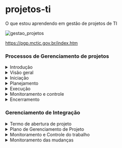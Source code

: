 # projetos-ti
O que estou aprendendo em gestão de projetos de TI

![gestao_projetos](https://github.com/WanessaCarvalho378/projetos-ti/assets/143955162/8d43e686-dd3a-4715-9fdf-a2b8a4d5347e)

https://pgp.mctic.gov.br/index.htm

### Processos de Gerenciamento de projetos
<details>
<summary> Introdução </summary>

Projeto: Possui início e fim bem definidos, sendo um esforço temporário para atingir um ou mais objetivos.
 
 Gerenciamento de projetos: Aplicação de conhecimentos e habilidades a partir de ferramentas e técnicas específicas 
 
 subdivididos em 5 grupos de processos: Iniciação, planejamento, execução, monitoramento e controle, encerramento  
 
 Profissional de gerente de projetos: elo entre estratégia e equipe, com habilidades interpessoais como: liderança, construção de equipes, coaching (no sentido de entender cada indivíduo), motivação, comunicação, tomada de decisões, influência, estabelecimento de confiança, negociação (colaboração), consciência política e cultural (cultura da empresa), gerenciamento de conflitos
 
 PMI - Project Management Institute
 PMO é uma estrutura organizacional que padroniza os processos de governança relacionados a projetos e facilita o compartilhamento de recursos, metodologias, ferramentas e técnicas.
 
 PMBOK - Project Management Body fo Knowledge / "Livro" de boas práticas consolidadas para gerenciamento de projetos
 
 CAPM - Certificação gerenciamento de projetos iniciante
 PMP -   Certificação para quem já tem experiência comprovada 
 PMI-ACP : gerente de projeto com experiência em práticas ágeis

Obs.: Se gerindo desde sempre as partes interessadas, se precisar mudar alguma coisa, você muda já no início do projeto, que é mais fácil, logo, reduzindo também os custos com as implementações das mudanças, porém, de maneira geral, a identificação das partes interessadas é um processo contínuo e que acontece durante todo o ciclo de vida do projeto. 
 
 Ciclo de vida de projetos: Série de fases pelas quais um projeto passa. Não confundir com grupos de processos de gerenciamento de projetos (iniciação, planejamento etc)
 
 Cada projeto é único, então não existe uma estrutura ideal 
 
 Elaboração progressiva: trabalha em "ondas", logo, o planejamento se dá de maneira progressiva. Trabalhos de inovação 
 
 Elaboração preditiva: faz o planejamento já todo de uma vez
 
</details>


<details>
<summary>  Visão geral </summary>

**são subdivididos em 5 grupos de processos: Iniciação, planejamento, execução, monitoramento e controle, encerramento**

Os grupos de processos servem pra te dar um maior entendimento, eles não acontecem um por um, mas sim se sobrepondo ao longo do ciclo de vida de um projeto.
Cada grupo de processo descreve uma série de atividades de gerenciamento de projetos, onde a saída de um processo pode ser utilizada como entrada em outro processo, justamente porque eles se sobrepõem ao longo do ciclo de vida 

Você pode olhar os processos de gerenciamento pela perspectiva de área de conhecimento, com área de integração, tempo, escopo, custos, qualidade, comunicações, riscos, aquisições, recursos humanos, partes interessadas
 
 *escopo = o que o projeto se propõe a entregar? 
 escopo de produto é diferente de escopo de projeto* 
 
De maneira bem geral, os processos de gerenciamento de projetos incluem: 
 - definir atividades
 - estimar partes interessadas 
 - levantamento de custos 
 etc 
 
 Tipos: 
 produção, suporte, analisar requisitos, desenvolvimento 

</details>


<details>
<summary> Iniciação </summary>

Interface entre antes do projeto e trabalho de planejamento
  
 - definir o gerente do projeto 
 - desenvolvimento de termo de abertura
 - avaliar a viabilidade do projeto
 - Entender a posição do projeto dentro da organização 
 - Identificar as partes interessadas (Já se pensa desde a iniciação, mas em termos gerais, é um processo contínuo)
 - Ver a estrutura organizacional
   
![Iniciacao](https://github.com/WanessaCarvalho378/projetos-ti/assets/143955162/d1d5b5c0-abc0-4bb4-91f9-e0406e18829b)

</details>


<details>
<summary> Planejamento </summary>

- Definir Escopo do Projeto
- Desenvolver EAP (Estrutura Analítica do Projeto)
 - Como serão coletados os requisitos 
- Planejar Riscos
- Estimar Atividades
- Definir Equipe
- Desenvolver Cronograma
- Planejar Custos
- Planejar Comunicação
- Planejar Qualidade
- Consolidar Plano de Projeto
- Realizar Reunião de Aprovação do Planejamento

**O plano do projeto e os documentos do projeto desenvolvidos como saídas do processo de planejamento explora os principais aspectos do escopo, tempo, qualidade, comunicações, recursos humanos, riscos, aquisições e gerenciamento das partes interessadas (que é no que vai se aprofundar nos próximos tópicos).**

*As atualizações resultantes das mudanças aprovadas durante o projeto (geralmente durante o processo de monitoramento e controle) podem influenciar significativamente o plano do projeto e os documentos do projeto.*

![planejamento](https://github.com/WanessaCarvalho378/projetos-ti/assets/143955162/694c2aa3-fc44-4668-a396-12c362055155)


</details>


<details>
<summary>  Execução </summary>

A maior parte do orçamento e tempo do projeto vai ser nessa etapa.

- Construir as entregas 
- Solicitar mudanças, se necessário 
- construir de fato as equipes do projeto 
- Garantir que as partes interessadas estejam engajadas e informadas 
- Gerenciar as comunicações (se faz de maneira mais ativa nessa parte)

  ![Execução](https://github.com/WanessaCarvalho378/projetos-ti/assets/143955162/829f224d-1e80-49c9-a855-80ce80f9fb2f)


</details>


<details>
<summary>  Monitoramento e controle  </summary>

Monitorar é acompanhar o andamento do projeto 

- Comparar o que está sendo feito com o que está sendo planejado 
- Rejeitar e aprovar mudanças 
- controlar a qualidade do projeto 
- gerar relatórios de desempenho 
- Controlar os riscos e aquisições 

![Monitoramento e Controle](https://github.com/WanessaCarvalho378/projetos-ti/assets/143955162/fec0366c-6dd0-4edb-acc7-adf1727228f5)


</details>


<details>
<summary>  Encerramento  </summary>

- Encerrar contratos 
 - armazenar lições aprendidas 
 - receber aceite formal das entregas do projeto pelo cliente

![Encerramento](https://github.com/WanessaCarvalho378/projetos-ti/assets/143955162/4064e3d2-1da8-45e9-bb99-13dd2638bd42)


</details>


### Gerenciamento de Integração

<details>
<summary> Termo de abertura de projeto </summary>

É se perguntar: Afinal, o que tenho de entradas?

Especificação do trabalho de projeto
Business case
Acordos

Quais as ferramentas e técnicas que posso ter para elaboração do TAP? 
- Opinião especializada
- Técnicas de facilitação

Modelo de TAP do MCTI: [SiglaProjeto_TermoAberturaProjeto (1).docx](https://github.com/WanessaCarvalho378/projetos-ti/files/14548003/SiglaProjeto_TermoAberturaProjeto.1.docx)
Modelo de TAP do Alura: [Alura-Modelo-TAP (1).docx](https://github.com/WanessaCarvalho378/projetos-ti/files/14548004/Alura-Modelo-TAP.1.docx)

Do TAP, sai a base para o Plano de Gerenciamento de Projeto 

</details>

<details>
<summary> Plano de Gerenciamento de Projeto </summary>

Tem as mesmas entradas do TAP, e desse plano sai Entregas, dados de desempenho do trabalho, 
atualizações no plano de gerenciamento do projeto, atualizações nos documentos de projeto e solicitações de mudança.


</details>

<details>
<summary> Monitoramento e Controle do trabalho </summary>

- A maior parte do trabalho de monitoramento se baseia na análise de variação entre os resultados coletados e as linhas de base do projeto.

- Também faz parte do monitoramento garantir que todos os envolvidos tenham a correta percepção da situação do projeto e os passos tomados pelo gerente.

- Desta atividade podem ser identificadas mudanças nas linhas de base do projeto, seja oriundo do cliente, como também da identificação de desvios significativos do planejamento.

</details>

<details>
<summary> Monitoramento das mudanças </summary>

Este processo tem como objetivo sempre revisar todas as solicitações de mudanças que forem propostas ao longo do projeto, 
aprovando e gerenciando mudanças realizadas nas entregas, ativos de processos organizacionais, documentos do projeto e plano de gerenciamento do projeto.
